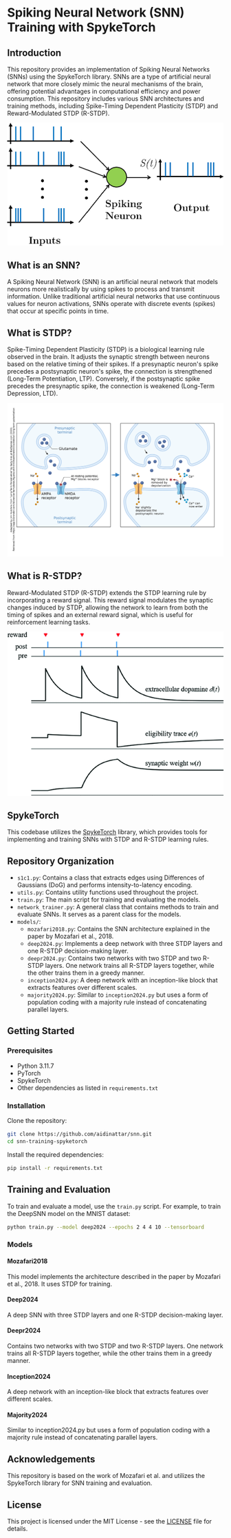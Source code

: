 # Spiking Neural Network (SNN) Training with SpykeTorch

## Introduction

This repository provides an implementation of Spiking Neural Networks (SNNs) using the SpykeTorch library. SNNs are a type of artificial neural network that more closely mimic the neural mechanisms of the brain, offering potential advantages in computational efficiency and power consumption. This repository includes various SNN architectures and training methods, including Spike-Timing Dependent Plasticity (STDP) and Reward-Modulated STDP (R-STDP).

![SNN Illustration](images/snn_illustration.png)

## What is an SNN?

A Spiking Neural Network (SNN) is an artificial neural network that models neurons more realistically by using spikes to process and transmit information. Unlike traditional artificial neural networks that use continuous values for neuron activations, SNNs operate with discrete events (spikes) that occur at specific points in time.

## What is STDP?

Spike-Timing Dependent Plasticity (STDP) is a biological learning rule observed in the brain. It adjusts the synaptic strength between neurons based on the relative timing of their spikes. If a presynaptic neuron's spike precedes a postsynaptic neuron's spike, the connection is strengthened (Long-Term Potentiation, LTP). Conversely, if the postsynaptic spike precedes the presynaptic spike, the connection is weakened (Long-Term Depression, LTD).

![LongTermPotentiation](images/Long-Term-Potentiation.png)

## What is R-STDP?

Reward-Modulated STDP (R-STDP) extends the STDP learning rule by incorporating a reward signal. This reward signal modulates the synaptic changes induced by STDP, allowing the network to learn from both the timing of spikes and an external reward signal, which is useful for reinforcement learning tasks.

![RSTDP](images/RSTDP.png)

## SpykeTorch

This codebase utilizes the [SpykeTorch](https://github.com/miladmozafari/SpykeTorch) library, which provides tools for implementing and training SNNs with STDP and R-STDP learning rules.

## Repository Organization

- `s1c1.py`: Contains a class that extracts edges using Differences of Gaussians (DoG) and performs intensity-to-latency encoding.
- `utils.py`: Contains utility functions used throughout the project.
- `train.py`: The main script for training and evaluating the models.
- `network_trainer.py`: A general class that contains methods to train and evaluate SNNs. It serves as a parent class for the models.
- `models/`:
  - `mozafari2018.py`: Contains the SNN architecture explained in the paper by Mozafari et al., 2018.
  - `deep2024.py`: Implements a deep network with three STDP layers and one R-STDP decision-making layer.
  - `deepr2024.py`: Contains two networks with two STDP and two R-STDP layers. One network trains all R-STDP layers together, while the other trains them in a greedy manner.
  - `inception2024.py`: A deep network with an inception-like block that extracts features over different scales.
  - `majority2024.py`: Similar to `inception2024.py` but uses a form of population coding with a majority rule instead of concatenating parallel layers.

## Getting Started

### Prerequisites

- Python 3.11.7
- PyTorch
- SpykeTorch
- Other dependencies as listed in `requirements.txt`

### Installation

Clone the repository:

```bash
git clone https://github.com/aidinattar/snn.git
cd snn-training-spyketorch
```

Install the required dependencies:

```bash
pip install -r requirements.txt
```

## Training and Evaluation
To train and evaluate a model, use the `train.py` script. For example, to train the DeepSNN model on the MNIST dataset:

```bash
python train.py --model deep2024 --epochs 2 4 4 10 --tensorboard
```

### Models
#### Mozafari2018
This model implements the architecture described in the paper by Mozafari et al., 2018. It uses STDP for training.

#### Deep2024
A deep SNN with three STDP layers and one R-STDP decision-making layer.

#### Deepr2024
Contains two networks with two STDP and two R-STDP layers. One network trains all R-STDP layers together, while the other trains them in a greedy manner.

#### Inception2024
A deep network with an inception-like block that extracts features over different scales.

#### Majority2024
Similar to inception2024.py but uses a form of population coding with a majority rule instead of concatenating parallel layers.


## Acknowledgements
This repository is based on the work of Mozafari et al. and utilizes the SpykeTorch library for SNN training and evaluation.

## License
This project is licensed under the MIT License - see the [LICENSE](LICENSE) file for details.
